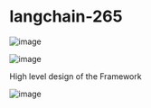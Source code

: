 # langchain-265
![image](https://github.com/user-attachments/assets/f3901fc2-b3e6-442c-98b4-d63f1bf6c9b1)

![image](https://github.com/user-attachments/assets/9f4dde3e-9f3a-4638-9f8a-564e28848dba)

High level design of the Framework

![image](https://github.com/user-attachments/assets/8773303a-bd2d-4c36-8271-6e319735e08d)
